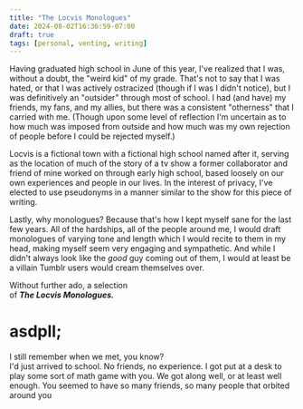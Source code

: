 ```yaml
---
title: "The Locvis Monologues"
date: 2024-08-02T16:36:59-07:00
draft: true
tags: [personal, venting, writing]
---
```


Having graduated high school in June of this year, I've realized that I was,
without a doubt, the "weird kid" of my grade. That's not to say that I was
hated, or that I was actively ostracized (though if I was I didn't notice),
but I was definitively an "outsider" through most of school. I had (and have) my
friends, my fans, and my allies, but there was a consistent "otherness" that I
carried with me. (Though upon some level of reflection I'm uncertain as to how
much was imposed from outside and how much was my own rejection of people before
I could be rejected myself.)

Locvis is a fictional town with a fictional high school named after it, serving
as the location of much of the story of a tv show a former collaborator and
friend of mine worked on through early high school, based loosely on our own
experiences and people in our lives. In the interest of privacy, I've elected to
use pseudonyms in a manner similar to the show for this piece of writing.

Lastly, why monologues? Because that's how I kept myself sane for the last few
years. All of the hardships, all of the people around me, I would draft
monologues of varying tone and length which I would recite to them in my head,
making myself seem very engaging and sympathetic. And while I didn't always look
like the *good* guy coming out of them, I would at least be a villain Tumblr
users would cream themselves over.

Without further ado, a selection\
of ***The Locvis Monologues.***

# asdpll;

I still remember when we met, you know?\
I'd just arrived to school. No friends, no experience. I got put at a desk to
play some sort of math game with you. We got along well, or at least well
enough. You seemed to have so many friends, so many people that orbited around
you

